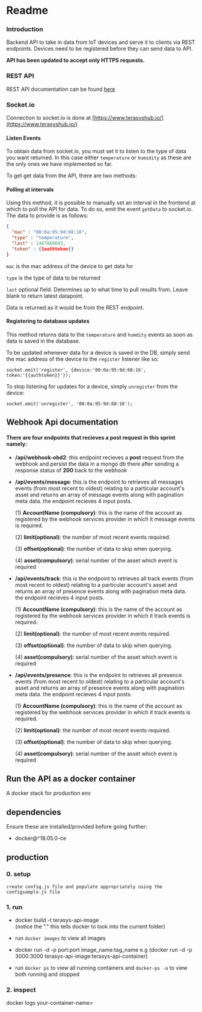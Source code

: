 # **Readme**

### **Introduction**

Backend API to take in data from IoT devices and serve it to clients via REST endpoints.
Devices need to be registered before they can send data to API.

**API has been updated to accept only HTTPS requests.**

### **REST API**

REST API documentation can be found [here](https://documenter.getpostman.com/collection/view/1909663-fbb9d248-decd-d62c-608d-ba5714087222)

### **Socket.io**

Connection to socket.io is done at [https://www.terasyshub.io/](https://www.terasyshub.io/)

#### Listen Events

To obtain data from socket.io, you must set it to listen to the type of data you want returned. In this case either `temperature` or `humidity` as these are the only ones we have implemented so far.

To get get data from the API, there are two methods:

#### Polling at intervals

Using this method, it is possible to manually set an interval in the frontend at which to poll the API for data.
To do so, emit the event `getData` to socket.io. The data to provide is as follows:

```JSON
{
  "mac" : "00:0a:95:9d:68:16",
  "type" : "temperature",
  "last" : 1487868693,
  "token" : {{authtoken}}
}
```

`mac` is the mac address of the device to get data for

`type` is the type of data to be returned

`last` optional field. Determines up to what time to pull results from. Leave blank to return latest datapoint.

Data is returned as it would be from the REST endpoint.

#### Registering to database updates

This method returns data to the `temperature` and `humdity` events as soon as data is saved in the database.

To be updated whenever data for a device is saved in the DB, simply send the mac address of the device to the `register` listener like so:

```JS
socket.emit('register', {device:'00:0a:95:9d:68:16', token:'{{authtoken}}'});
```

To stop listening for updates for a device, simply `unregister` from the device:

```JS
socket.emit('unregister', '00:0a:95:9d:68:16');
```

## Webhook Api documentation

#### There are four endpoints that recieves a post request in this sprint namely:

- **/api/webhook-obd2**: this endpoint recieves a **post** request from the webhook and persist the data in a mongo db there after sending a response status of **200** back to the webhook

- **/api/events/message**: this is the endpoint to retrieves all messages events (from most recent to oldest) relating to a particular account's asset and returns an array of message events along with pagination meta data.
  the endpoint recieves 4 input posts.

  (1) **AccountName (compulsory)**: this is the name of the account as registered by the webhook services provider in which it message events is required.

  (2) **limit(optional)**: the number of most recent events required.

  (3) **offset(optional)**: the number of data to skip when querying.

  (4) **asset(compulsory)**: serial number of the asset which event is required

- **/api/events/track**: this is the endpoint to retrieves all track events (from most recent to oldest) relating to a particular account's asset and returns an array of presence events along with pagination meta data.
  the endpoint recieves 4 input posts.

  (1) **AccountName (compulsory)**: this is the name of the account as registered by the webhook services provider in which it track events is required.

  (2) **limit(optional)**: the number of most recent events required.

  (3) **offset(optional)**: the number of data to skip when querying.

  (4) **asset(compulsory)**: serial number of the asset which event is required

- **/api/events/presence**: this is the endpoint to retrieves all presence events (from most recent to oldest) relating to a particular account's asset and returns an array of presence events along with pagination meta data.
  the endpoint recieves 4 input posts.

  (1) **AccountName (compulsory)**: this is the name of the account as registered by the webhook services provider in which it track events is required.

  (2) **limit(optional)**: the number of most recent events required.

  (3) **offset(optional)**: the number of data to skip when querying.

  (4) **asset(compulsory)**: serial number of the asset which event is required

## Run the API as a docker container

A docker stack for production env

## dependencies

Ensure these are installed/provided before going further:

- docker@\^18.05.0-ce

## production

### 0. setup

    create config.js file and populate appropriately using the configsample.js file

### 1. run

- docker build -t terasys-api-image .  
  (notice the "." this tells docker to look into the current folder)

- run `docker images` to view all images

- docker run -d -p port:port image_name:tag_name
  e.g (docker run -d -p 3000:3000 terasys-api-image:terasys-api-container)

- run `docker ps` to view all running containers and `docker-ps -a` to view both running and stopped


### 2. inspect

docker logs your-container-name>
